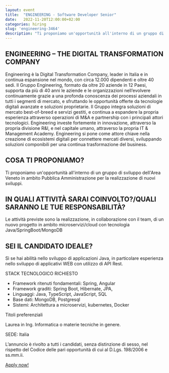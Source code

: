 ```yaml
---
layout: event
title:  "ENGINEERING - Software Developer Senior"
date:   2022-11-20T12:00:00+02:00
categories: hiring
slug: 'engineering-3464'
description: "Ti proponiamo un'opportunità all'interno di un gruppo di sviluppo dell'Area Veneto in ambito Pubblica Amministrazione per la realizzazione di nuovi sviluppi."
---
```


## ENGINEERING – THE DIGITAL TRANSFORMATION COMPANY 

Engineering è la Digital Transformation Company, leader in Italia e in continua espansione nel mondo, con circa 12.000 dipendenti e oltre 40 sedi. 
Il Gruppo Engineering, formato da oltre 20 aziende in 12 Paesi, supporta da più di 40 anni le aziende e le organizzazioni nell’evolvere continuamente grazie a una profonda conoscenza dei processi aziendali in tutti i segmenti di mercato, e sfruttando le opportunità offerte da tecnologie digitali avanzate e soluzioni proprietarie. 
Il Gruppo integra soluzioni di mercato best-of-breed e servizi gestiti, e continua a espandere la propria esperienza attraverso operazioni di M&A e partnership con i principali attori tecnologici. Engineering investe fortemente in innovazione, attraverso la propria divisione R&I, e nel capitale umano, attraverso la propria IT & Management Academy. Engineering si pone come attore chiave nella creazione di ecosistemi digitali per connettere mercati diversi, sviluppando soluzioni componibili per una continua trasformazione del business.

## COSA TI PROPONIAMO?

Ti proponiamo un'opportunità all'interno di un gruppo di sviluppo dell'Area Veneto in ambito Pubblica Amministrazione per la realizzazione di nuovi sviluppi.

## IN QUALI ATTIVITÀ SARAI COINVOLTO?/QUALI SARANNO LE TUE RESPONSABILITÀ?

Le attività previste sono la realizzazione, in collaborazione con il team, di un nuovo progetto in ambito microservizi/cloud con tecnologia Java/SpringBoot/MongoDB

## SEI IL CANDIDATO IDEALE?

Sì se hai abilità nello sviluppo di applicazioni Java, in particolare esperienza nello sviluppo di applicativi WEB con utilizzo di API Rest.

STACK TECNOLOGICO RICHIESTO 

- Framework ritenuti fondamentali: Spring, Angular
- Framework graditi: Spring Boot, Hibernate, JPA,
- Linguaggi: Java, TypeScript, JavaScript, SQL
- Base dati: MongoDB, Postgresql
- Sistemi: Architettura a microservizi, kubernetes, Docker
 
Titoli preferenziali   

Laurea in Ing. Informatica o materie tecniche in genere.


SEDE: Italia

L’annuncio è rivolto a tutti i candidati, senza distinzione di sesso, nel rispetto del Codice delle pari opportunità di cui al D.Lgs. 198/2006 e ss.mm.ii.


<a class="btn btn-primary text-white btn-lg mt-3" target="_blank" href="//eng.csod.com/ux/ats/careersite/4/home/requisition/3464?c=eng">Apply now!</a>